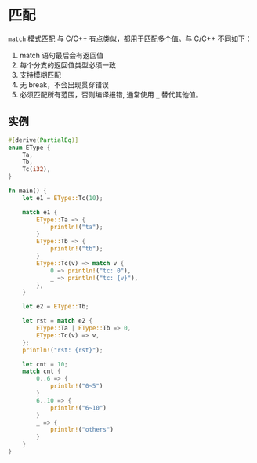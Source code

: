 
# 匹配
`match` 模式匹配 与 C/C++ 有点类似，都用于匹配多个值。与 C/C++ 不同如下：
1. match 语句最后会有返回值
2. 每个分支的返回值类型必须一致
3. 支持模糊匹配
4. 无 break，不会出现贯穿错误
5. 必须匹配所有范围，否则编译报错, 通常使用 `_` 替代其他值。

## 实例
```rust
#[derive(PartialEq)]
enum EType {
    Ta,
    Tb,
    Tc(i32),
}

fn main() {
    let e1 = EType::Tc(10);

    match e1 {
        EType::Ta => {
            println!("ta");
        }
        EType::Tb => {
            println!("tb");
        }
        EType::Tc(v) => match v {
            0 => println!("tc: 0"),
            _ => println!("tc: {v}"),
        },
    }

    let e2 = EType::Tb;

    let rst = match e2 {
        EType::Ta | EType::Tb => 0,
        EType::Tc(v) => v,
    };
    println!("rst: {rst}");

    let cnt = 10;
    match cnt {
        0..6 => {
            println!("0~5")
        }
        6..10 => {
            println!("6~10")
        }
        _ => {
            println!("others")
        }
    }
}
```